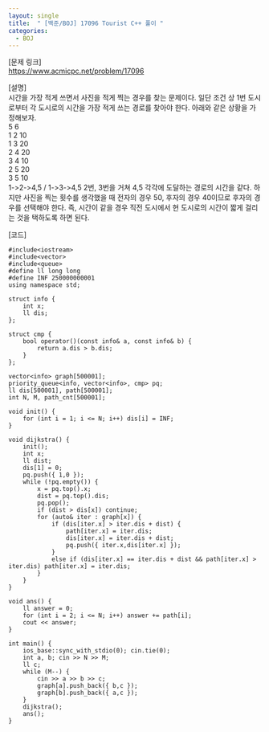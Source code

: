 ```yaml
---
layout: single
title:  " [백준/BOJ] 17096 Tourist C++ 풀이 "
categories:
  - BOJ
---
```


[문제 링크]   
<https://www.acmicpc.net/problem/17096>

[설명]   
시간을 가장 적게 쓰면서 사진을 적게 찍는 경우를 찾는 문제이다. 
일단 조건 상 1번 도시로부터 각 도시로의 시간을 가장 적게 쓰는 경로를 찾아야 한다. 
아래와 같은 상황을 가정해보자.   
5 6   
1 2 10   
1 3 20   
2 4 20   
3 4 10   
2 5 20   
3 5 10   
1->2->4,5 / 1->3->4,5 2번, 3번을 거쳐 4,5 각각에 도달하는 경로의 시간을 같다. 
하지만 사진을 찍는 횟수를 생각했을 때 전자의 경우 50, 후자의 경우 40이므로 후자의 경우를 선택해야 한다. 
즉, 시간이 같을 경우 직전 도시에서 현 도시로의 시간이 짧게 걸리는 것을 택하도록 하면 된다.   

[코드]    
```
#include<iostream>
#include<vector>
#include<queue>
#define ll long long
#define INF 250000000001
using namespace std;

struct info {
	int x;
	ll dis;
};

struct cmp {
	bool operator()(const info& a, const info& b) {
		return a.dis > b.dis;
	}
};

vector<info> graph[500001];
priority_queue<info, vector<info>, cmp> pq;
ll dis[500001], path[500001];
int N, M, path_cnt[500001];

void init() {
	for (int i = 1; i <= N; i++) dis[i] = INF;
}

void dijkstra() {
	init();
	int x;
	ll dist;
	dis[1] = 0;
	pq.push({ 1,0 });
	while (!pq.empty()) {
		x = pq.top().x;
		dist = pq.top().dis;
		pq.pop();
		if (dist > dis[x]) continue;
		for (auto& iter : graph[x]) {
			if (dis[iter.x] > iter.dis + dist) {
				path[iter.x] = iter.dis;
				dis[iter.x] = iter.dis + dist;
				pq.push({ iter.x,dis[iter.x] });
			}
			else if (dis[iter.x] == iter.dis + dist && path[iter.x] > iter.dis) path[iter.x] = iter.dis;
		}
	}
}

void ans() {
	ll answer = 0;
	for (int i = 2; i <= N; i++) answer += path[i];
	cout << answer;
}

int main() {
	ios_base::sync_with_stdio(0); cin.tie(0);
	int a, b; cin >> N >> M;
	ll c;
	while (M--) {
		cin >> a >> b >> c;
		graph[a].push_back({ b,c });
		graph[b].push_back({ a,c });
	}
	dijkstra();
	ans();
}
```
